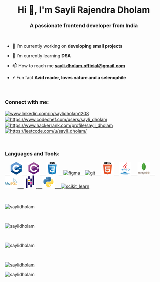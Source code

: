<h1 align="center">Hi 👋, I'm Sayli Rajendra Dholam</h1>
<h3 align="center">A passionate frontend developer from India</h3>
</br>

- 🔭 I’m currently working on **developing small projects**

- 🌱 I’m currently learning **DSA**

- 📫 How to reach me **sayli.dholam.official@gmail.com**

- ⚡ Fun fact **Avid reader, loves nature and a selenophile**
  
 </br>

<h3 align="left">Connect with me:</h3>
<p align="left">
<a href="https://linkedin.com/in/saylidholam1208" target="blank"><img align="center" src="https://raw.githubusercontent.com/rahuldkjain/github-profile-readme-generator/master/src/images/icons/Social/linked-in-alt.svg" alt="www.linkedin.com/in/saylidholam1208" height="30" width="40" /></a>&nbsp&nbsp&nbsp
<a href="https://www.codechef.com/users/sayli_dholam" target="blank"><img align="center" src="https://cdn.jsdelivr.net/npm/simple-icons@3.1.0/icons/codechef.svg" alt="https://www.codechef.com/users/sayli_dholam" height="30" width="40" /></a>&nbsp&nbsp&nbsp
<a href="https://www.hackerrank.com/profile/sayli_dholam" target="blank"><img align="center" src="https://raw.githubusercontent.com/rahuldkjain/github-profile-readme-generator/master/src/images/icons/Social/hackerrank.svg" alt="https://www.hackerrank.com/profile/sayli_dholam" height="30" width="40" /></a>&nbsp&nbsp&nbsp
<a href="https://leetcode.com/u/sayli_dholam/" target="blank"><img align="center" src="https://raw.githubusercontent.com/rahuldkjain/github-profile-readme-generator/master/src/images/icons/Social/leet-code.svg" alt="https://leetcode.com/u/sayli_dholam/" height="30" width="40" /></a>
</p>
</br>

<h3 align="left">Languages and Tools:</h3>
<p align="left"> <a href="https://www.w3schools.com/cpp/" target="_blank" rel="noreferrer"> &nbsp&nbsp&nbsp
  <img src="https://raw.githubusercontent.com/devicons/devicon/master/icons/cplusplus/cplusplus-original.svg" alt="cplusplus" width="40" height="40"/> </a> <a href="https://www.w3schools.com/cs/" target="_blank" rel="noreferrer"> &nbsp&nbsp&nbsp<img src="https://raw.githubusercontent.com/devicons/devicon/master/icons/csharp/csharp-original.svg" alt="csharp" width="40" height="40"/> </a> <a href="https://www.w3schools.com/css/" target="_blank" rel="noreferrer">&nbsp&nbsp&nbsp <img src="https://raw.githubusercontent.com/devicons/devicon/master/icons/css3/css3-original-wordmark.svg" alt="css3" width="40" height="40"/> </a> <a href="https://www.figma.com/" target="_blank" rel="noreferrer"> &nbsp&nbsp&nbsp<img src="https://www.vectorlogo.zone/logos/figma/figma-icon.svg" alt="figma" width="40" height="40"/> </a> <a href="https://git-scm.com/" target="_blank" rel="noreferrer"> &nbsp&nbsp&nbsp<img src="https://www.vectorlogo.zone/logos/git-scm/git-scm-icon.svg" alt="git" width="40" height="40"/> </a> <a href="https://www.w3.org/html/" target="_blank" rel="noreferrer">&nbsp&nbsp&nbsp <img src="https://raw.githubusercontent.com/devicons/devicon/master/icons/html5/html5-original-wordmark.svg" alt="html5" width="40" height="40"/> </a> <a href="https://www.java.com" target="_blank" rel="noreferrer"> &nbsp&nbsp&nbsp<img src="https://raw.githubusercontent.com/devicons/devicon/master/icons/java/java-original.svg" alt="java" width="40" height="40"/> </a> <a href="https://www.mongodb.com/" target="_blank" rel="noreferrer">&nbsp&nbsp&nbsp <img src="https://raw.githubusercontent.com/devicons/devicon/master/icons/mongodb/mongodb-original-wordmark.svg" alt="mongodb" width="40" height="40"/> </a> <a href="https://www.mysql.com/" target="_blank" rel="noreferrer">&nbsp&nbsp&nbsp <img src="https://raw.githubusercontent.com/devicons/devicon/master/icons/mysql/mysql-original-wordmark.svg" alt="mysql" width="40" height="40"/> </a> <a href="https://pandas.pydata.org/" target="_blank" rel="noreferrer">&nbsp&nbsp&nbsp <img src="https://raw.githubusercontent.com/devicons/devicon/2ae2a900d2f041da66e950e4d48052658d850630/icons/pandas/pandas-original.svg" alt="pandas" width="40" height="40"/> </a> <a href="https://www.python.org" target="_blank" rel="noreferrer">&nbsp&nbsp&nbsp <img src="https://raw.githubusercontent.com/devicons/devicon/master/icons/python/python-original.svg" alt="python" width="40" height="40"/> </a> <a href="https://scikit-learn.org/" target="_blank" rel="noreferrer">&nbsp&nbsp&nbsp <img src="https://upload.wikimedia.org/wikipedia/commons/0/05/Scikit_learn_logo_small.svg" alt="scikit_learn" width="40" height="40"/> </a> </br></br></br></p>

<p align="left"><img src="https://github-readme-stats.vercel.app/api/top-langs?username=saylidholam&show_icons=true&locale=en&layout=compact" alt="saylidholam" /></p>
</br>

<p align="left"><img src="https://github-readme-stats.vercel.app/api?username=saylidholam&show_icons=true&locale=en" alt="saylidholam" /></p>
</br>

<p align="left"><img src="https://github-readme-streak-stats.herokuapp.com/?user=saylidholam&" alt="saylidholam" /></p>
</br>

<p align="left">
  <a href="https://github.com/ryo-ma/github-profile-trophy">
    <img src="https://github-profile-trophy.vercel.app/?username=saylidholam" alt="saylidholam" />
  </a>
</p>

<p align="left"> <img src="https://komarev.com/ghpvc/?username=saylidholam&label=Profile%20views&color=729fbb&style=flat" alt="saylidholam" /> </p>

